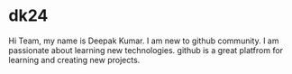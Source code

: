# dk24
Hi Team, my name is Deepak Kumar. I am new to github community.
I am passionate about learning new technologies. github is a great platfrom for learning and creating new projects.
